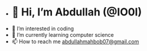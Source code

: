 - # 👋 Hi, I’m Abdullah (@IO0I)
- 👀 I’m interested in coding
- 🌱 I’m currently learning computer science
- 📫 How to reach me abdullahmahbob07@gmail.com
